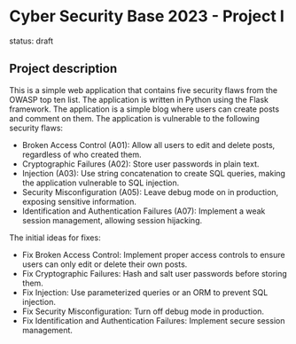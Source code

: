 # Cyber Security Base 2023 - Project I
status: draft

## Project description
This is a simple web application that contains five security flaws from the OWASP top ten list. The application is written in Python using the Flask framework. The application is a simple blog where users can create posts and comment on them. The application is vulnerable to the following security flaws:

- Broken Access Control (A01): Allow all users to edit and delete posts, regardless of who created them.
- Cryptographic Failures (A02): Store user passwords in plain text.
- Injection (A03): Use string concatenation to create SQL queries, making the application vulnerable to SQL injection.
- Security Misconfiguration (A05): Leave debug mode on in production, exposing sensitive information.
- Identification and Authentication Failures (A07): Implement a weak session management, allowing session hijacking.

The initial ideas for fixes:
- Fix Broken Access Control: Implement proper access controls to ensure users can only edit or delete their own posts.
- Fix Cryptographic Failures: Hash and salt user passwords before storing them.
- Fix Injection: Use parameterized queries or an ORM to prevent SQL injection.
- Fix Security Misconfiguration: Turn off debug mode in production.
- Fix Identification and Authentication Failures: Implement secure session management.